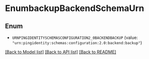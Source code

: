 # EnumbackupBackendSchemaUrn

## Enum


* `URNPINGIDENTITYSCHEMASCONFIGURATION2_0BACKENDBACKUP` (value: `"urn:pingidentity:schemas:configuration:2.0:backend:backup"`)


[[Back to Model list]](../README.md#documentation-for-models) [[Back to API list]](../README.md#documentation-for-api-endpoints) [[Back to README]](../README.md)


